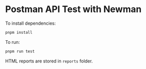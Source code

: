 # Postman API Test with Newman

To install dependencies:

```bash
pnpm install
```

To run:

```bash
pnpm run test
```

HTML reports are stored in `reports` folder.